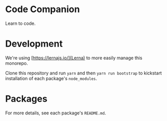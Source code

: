 # Code Companion

Learn to code.

# Development

We're using [https://lernajs.io/](Lerna) to more easily manage this monorepo.

Clone this repository and run `yarn` and then `yarn run bootstrap` to kickstart installation of each package's `node_modules`.

# Packages

For more details, see each package's `README.md`.
